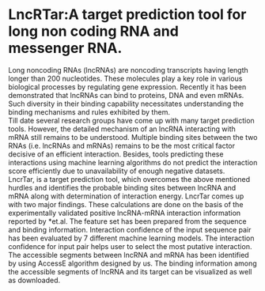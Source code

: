 # LncRTar:A target prediction tool for long non coding RNA and messenger RNA.<br />
Long noncoding RNAs (lncRNAs) are noncoding transcripts having length longer than 200 nucleotides. These molecules play a key role in various biological processes by regulating gene expression. Recently it has been demonstrated that lncRNAs can bind to proteins, DNA and even mRNAs. Such diversity in their binding capability necessitates understanding the binding mechanisms and rules exhibited by them.<br />
Till date several research groups have come up with many target prediction tools. However, the detailed mechanism of an lncRNA interacting with mRNA still remains to be understood. Multiple binding sites between the two RNAs (i.e. lncRNAs and mRNAs) remains to be the most critical factor decisive of an efficient interaction. Besides, tools predicting these interactions using machine learning algorithms do not predict the interaction score efficiently due to unavailability of enough negative datasets.<br />
LncrTar, is a target prediction tool, which overcomes the above mentioned hurdles and identifies the probable binding sites between lncRNA and mRNA along with determination of interaction energy. LncrTar comes up with two major findings. These calculations are done on the basis of the experimentally validated positive lncRNA-mRNA interaction information reported by *et.al. The feature set has been prepared from the sequence and binding information. Interaction confidence of the input sequence pair has been evaluated by 7 different machine learning models. The interaction confidence for input pair helps user to select the most putative interaction. The accessible segments between lncRNA and mRNA has been identified by using AccessE algorithm designed by us. The binding information among the accessible segments of lncRNA and its target can be visualized as well as downloaded.
